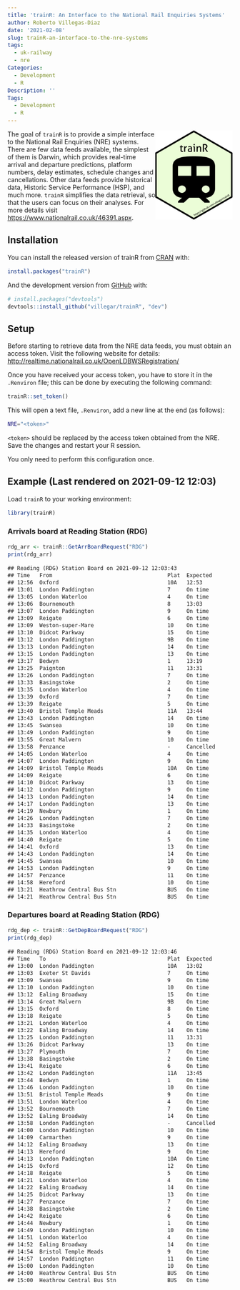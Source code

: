 ```yaml
---
title: 'trainR: An Interface to the National Rail Enquiries Systems'
author: Roberto Villegas-Diaz
date: '2021-02-08'
slug: trainR-an-interface-to-the-nre-systems
tags:
  - uk-railway
  - nre
Categories:
  - Development
  - R
Description: ''
Tags:
  - Development
  - R
---
```


<img src="https://raw.githubusercontent.com/villegar/trainR/main/inst/images/logo.png" alt="logo" align="right" height=200px/>

The goal of `trainR` is to provide a simple interface to the 
National Rail Enquiries (NRE) systems. There are few data feeds 
available, the simplest of them is Darwin, which provides real-time 
arrival and departure predictions, platform numbers, delay estimates, 
schedule changes and cancellations. Other data feeds provide historical 
data, Historic Service Performance (HSP), and much more. `trainR` 
simplifies the data retrieval, so that the users can focus on their 
analyses. For more details visit 
https://www.nationalrail.co.uk/46391.aspx.

## Installation

You can install the released version of trainR from [CRAN](https://CRAN.R-project.org) with:

``` r
install.packages("trainR")
```

And the development version from [GitHub](https://github.com/) with:

``` r
# install.packages("devtools")
devtools::install_github("villegar/trainR", "dev")
```

## Setup
Before starting to retrieve data from the NRE data feeds, you must obtain an access token. 
Visit the following website for details: http://realtime.nationalrail.co.uk/OpenLDBWSRegistration/

Once you have received your access token, you have to store it in the `.Renviron` file; this can be 
done by executing the following command:


```r
trainR::set_token()
```

This will open a text file, `.Renviron`, add a new line at the end (as follows):

```bash
NRE="<token>"
```

`<token>` should be replaced by the access token obtained from the NRE. Save the changes and restart 
your R session.

You only need to perform this configuration once.

## Example (Last rendered on 2021-09-12 12:03)

Load `trainR` to your working environment:

```r
library(trainR)
```

### Arrivals board at Reading Station (RDG)


```r
rdg_arr <- trainR::GetArrBoardRequest("RDG")
print(rdg_arr)
```

```
## Reading (RDG) Station Board on 2021-09-12 12:03:43
## Time   From                                    Plat  Expected
## 12:56  Oxford                                  10A   12:53
## 13:01  London Paddington                       7     On time
## 13:05  London Waterloo                         4     On time
## 13:06  Bournemouth                             8     13:03
## 13:07  London Paddington                       9     On time
## 13:09  Reigate                                 6     On time
## 13:09  Weston-super-Mare                       10    On time
## 13:10  Didcot Parkway                          15    On time
## 13:12  London Paddington                       9B    On time
## 13:13  London Paddington                       14    On time
## 13:15  London Paddington                       13    On time
## 13:17  Bedwyn                                  1     13:19
## 13:25  Paignton                                11    13:31
## 13:26  London Paddington                       7     On time
## 13:33  Basingstoke                             2     On time
## 13:35  London Waterloo                         4     On time
## 13:39  Oxford                                  7     On time
## 13:39  Reigate                                 5     On time
## 13:40  Bristol Temple Meads                    11A   13:44
## 13:43  London Paddington                       14    On time
## 13:45  Swansea                                 10    On time
## 13:49  London Paddington                       9     On time
## 13:55  Great Malvern                           10    On time
## 13:58  Penzance                                -     Cancelled
## 14:05  London Waterloo                         4     On time
## 14:07  London Paddington                       9     On time
## 14:09  Bristol Temple Meads                    10A   On time
## 14:09  Reigate                                 6     On time
## 14:10  Didcot Parkway                          13    On time
## 14:12  London Paddington                       9     On time
## 14:13  London Paddington                       14    On time
## 14:17  London Paddington                       13    On time
## 14:19  Newbury                                 1     On time
## 14:26  London Paddington                       7     On time
## 14:33  Basingstoke                             2     On time
## 14:35  London Waterloo                         4     On time
## 14:40  Reigate                                 5     On time
## 14:41  Oxford                                  13    On time
## 14:43  London Paddington                       14    On time
## 14:45  Swansea                                 10    On time
## 14:53  London Paddington                       9     On time
## 14:57  Penzance                                11    On time
## 14:58  Hereford                                10    On time
## 13:21  Heathrow Central Bus Stn                BUS   On time
## 14:21  Heathrow Central Bus Stn                BUS   On time
```

### Departures board at Reading Station (RDG)


```r
rdg_dep <- trainR::GetDepBoardRequest("RDG")
print(rdg_dep)
```

```
## Reading (RDG) Station Board on 2021-09-12 12:03:46
## Time   To                                      Plat  Expected
## 13:00  London Paddington                       10A   13:02
## 13:03  Exeter St Davids                        7     On time
## 13:09  Swansea                                 9     On time
## 13:10  London Paddington                       10    On time
## 13:12  Ealing Broadway                         15    On time
## 13:14  Great Malvern                           9B    On time
## 13:15  Oxford                                  8     On time
## 13:18  Reigate                                 5     On time
## 13:21  London Waterloo                         4     On time
## 13:22  Ealing Broadway                         14    On time
## 13:25  London Paddington                       11    13:31
## 13:26  Didcot Parkway                          13    On time
## 13:27  Plymouth                                7     On time
## 13:38  Basingstoke                             2     On time
## 13:41  Reigate                                 6     On time
## 13:42  London Paddington                       11A   13:45
## 13:44  Bedwyn                                  1     On time
## 13:46  London Paddington                       10    On time
## 13:51  Bristol Temple Meads                    9     On time
## 13:51  London Waterloo                         4     On time
## 13:52  Bournemouth                             7     On time
## 13:52  Ealing Broadway                         14    On time
## 13:58  London Paddington                       -     Cancelled
## 14:00  London Paddington                       10    On time
## 14:09  Carmarthen                              9     On time
## 14:12  Ealing Broadway                         13    On time
## 14:13  Hereford                                9     On time
## 14:13  London Paddington                       10A   On time
## 14:15  Oxford                                  12    On time
## 14:18  Reigate                                 5     On time
## 14:21  London Waterloo                         4     On time
## 14:22  Ealing Broadway                         14    On time
## 14:25  Didcot Parkway                          13    On time
## 14:27  Penzance                                7     On time
## 14:38  Basingstoke                             2     On time
## 14:42  Reigate                                 6     On time
## 14:44  Newbury                                 1     On time
## 14:49  London Paddington                       10    On time
## 14:51  London Waterloo                         4     On time
## 14:52  Ealing Broadway                         14    On time
## 14:54  Bristol Temple Meads                    9     On time
## 14:57  London Paddington                       11    On time
## 15:00  London Paddington                       10    On time
## 14:00  Heathrow Central Bus Stn                BUS   On time
## 15:00  Heathrow Central Bus Stn                BUS   On time
```
